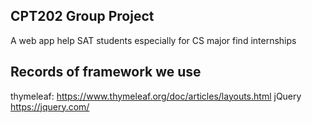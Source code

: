 ## CPT202 Group Project
A web app help SAT students especially for CS major find internships

## Records of framework we use
thymeleaf:
https://www.thymeleaf.org/doc/articles/layouts.html
jQuery
https://jquery.com/
